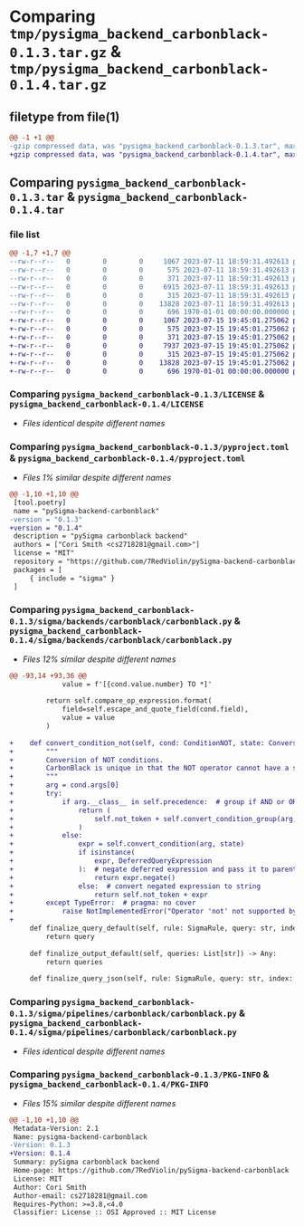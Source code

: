 # Comparing `tmp/pysigma_backend_carbonblack-0.1.3.tar.gz` & `tmp/pysigma_backend_carbonblack-0.1.4.tar.gz`

## filetype from file(1)

```diff
@@ -1 +1 @@
-gzip compressed data, was "pysigma_backend_carbonblack-0.1.3.tar", max compression
+gzip compressed data, was "pysigma_backend_carbonblack-0.1.4.tar", max compression
```

## Comparing `pysigma_backend_carbonblack-0.1.3.tar` & `pysigma_backend_carbonblack-0.1.4.tar`

### file list

```diff
@@ -1,7 +1,7 @@
--rw-r--r--   0        0        0     1067 2023-07-11 18:59:31.492613 pysigma_backend_carbonblack-0.1.3/LICENSE
--rw-r--r--   0        0        0      575 2023-07-11 18:59:31.492613 pysigma_backend_carbonblack-0.1.3/pyproject.toml
--rw-r--r--   0        0        0      371 2023-07-11 18:59:31.492613 pysigma_backend_carbonblack-0.1.3/sigma/backends/carbonblack/__init__.py
--rw-r--r--   0        0        0     6915 2023-07-11 18:59:31.492613 pysigma_backend_carbonblack-0.1.3/sigma/backends/carbonblack/carbonblack.py
--rw-r--r--   0        0        0      315 2023-07-11 18:59:31.492613 pysigma_backend_carbonblack-0.1.3/sigma/pipelines/carbonblack/__init__.py
--rw-r--r--   0        0        0    13828 2023-07-11 18:59:31.492613 pysigma_backend_carbonblack-0.1.3/sigma/pipelines/carbonblack/carbonblack.py
--rw-r--r--   0        0        0      696 1970-01-01 00:00:00.000000 pysigma_backend_carbonblack-0.1.3/PKG-INFO
+-rw-r--r--   0        0        0     1067 2023-07-15 19:45:01.275062 pysigma_backend_carbonblack-0.1.4/LICENSE
+-rw-r--r--   0        0        0      575 2023-07-15 19:45:01.275062 pysigma_backend_carbonblack-0.1.4/pyproject.toml
+-rw-r--r--   0        0        0      371 2023-07-15 19:45:01.275062 pysigma_backend_carbonblack-0.1.4/sigma/backends/carbonblack/__init__.py
+-rw-r--r--   0        0        0     7937 2023-07-15 19:45:01.275062 pysigma_backend_carbonblack-0.1.4/sigma/backends/carbonblack/carbonblack.py
+-rw-r--r--   0        0        0      315 2023-07-15 19:45:01.275062 pysigma_backend_carbonblack-0.1.4/sigma/pipelines/carbonblack/__init__.py
+-rw-r--r--   0        0        0    13828 2023-07-15 19:45:01.275062 pysigma_backend_carbonblack-0.1.4/sigma/pipelines/carbonblack/carbonblack.py
+-rw-r--r--   0        0        0      696 1970-01-01 00:00:00.000000 pysigma_backend_carbonblack-0.1.4/PKG-INFO
```

### Comparing `pysigma_backend_carbonblack-0.1.3/LICENSE` & `pysigma_backend_carbonblack-0.1.4/LICENSE`

 * *Files identical despite different names*

### Comparing `pysigma_backend_carbonblack-0.1.3/pyproject.toml` & `pysigma_backend_carbonblack-0.1.4/pyproject.toml`

 * *Files 1% similar despite different names*

```diff
@@ -1,10 +1,10 @@
 [tool.poetry]
 name = "pySigma-backend-carbonblack"
-version = "0.1.3"
+version = "0.1.4"
 description = "pySigma carbonblack backend"
 authors = ["Cori Smith <cs2718281@gmail.com>"]
 license = "MIT"
 repository = "https://github.com/7RedViolin/pySigma-backend-carbonblack"
 packages = [
     { include = "sigma" }
 ]
```

### Comparing `pysigma_backend_carbonblack-0.1.3/sigma/backends/carbonblack/carbonblack.py` & `pysigma_backend_carbonblack-0.1.4/sigma/backends/carbonblack/carbonblack.py`

 * *Files 12% similar despite different names*

```diff
@@ -93,14 +93,36 @@
             value = f'[{cond.value.number} TO *]'
 
         return self.compare_op_expression.format(
             field=self.escape_and_quote_field(cond.field),
             value = value
         )
 
+    def convert_condition_not(self, cond: ConditionNOT, state: ConversionState) -> Union[str, DeferredQueryExpression]:
+        """
+        Conversion of NOT conditions.
+        CarbonBlack is unique in that the NOT operator cannot have a space
+        """
+        arg = cond.args[0]
+        try:
+            if arg.__class__ in self.precedence:  # group if AND or OR condition is negated
+                return (
+                    self.not_token + self.convert_condition_group(arg, state)
+                )
+            else:
+                expr = self.convert_condition(arg, state)
+                if isinstance(
+                    expr, DeferredQueryExpression
+                ):  # negate deferred expression and pass it to parent
+                    return expr.negate()
+                else:  # convert negated expression to string
+                    return self.not_token + expr
+        except TypeError:  # pragma: no cover
+            raise NotImplementedError("Operator 'not' not supported by the backend")
+
     def finalize_query_default(self, rule: SigmaRule, query: str, index: int, state: ConversionState) -> Any:
         return query
 
     def finalize_output_default(self, queries: List[str]) -> Any:
         return queries
     
     def finalize_query_json(self, rule: SigmaRule, query: str, index: int, state: ConversionState) -> Any:
```

### Comparing `pysigma_backend_carbonblack-0.1.3/sigma/pipelines/carbonblack/carbonblack.py` & `pysigma_backend_carbonblack-0.1.4/sigma/pipelines/carbonblack/carbonblack.py`

 * *Files identical despite different names*

### Comparing `pysigma_backend_carbonblack-0.1.3/PKG-INFO` & `pysigma_backend_carbonblack-0.1.4/PKG-INFO`

 * *Files 15% similar despite different names*

```diff
@@ -1,10 +1,10 @@
 Metadata-Version: 2.1
 Name: pysigma-backend-carbonblack
-Version: 0.1.3
+Version: 0.1.4
 Summary: pySigma carbonblack backend
 Home-page: https://github.com/7RedViolin/pySigma-backend-carbonblack
 License: MIT
 Author: Cori Smith
 Author-email: cs2718281@gmail.com
 Requires-Python: >=3.8,<4.0
 Classifier: License :: OSI Approved :: MIT License
```

